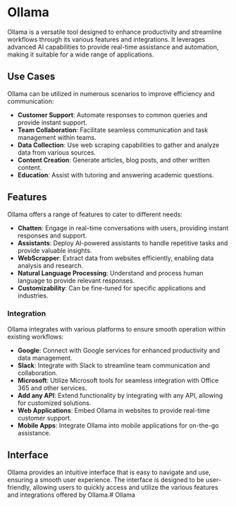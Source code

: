 # Ollama

Ollama is a versatile tool designed to enhance productivity and streamline workflows through its various features and integrations. It leverages advanced AI capabilities to provide real-time assistance and automation, making it suitable for a wide range of applications.

## Use Cases
Ollama can be utilized in numerous scenarios to improve efficiency and communication:
- **Customer Support**: Automate responses to common queries and provide instant support.
- **Team Collaboration**: Facilitate seamless communication and task management within teams.
- **Data Collection**: Use web scraping capabilities to gather and analyze data from various sources.
- **Content Creation**: Generate articles, blog posts, and other written content.
- **Education**: Assist with tutoring and answering academic questions.

## Features
Ollama offers a range of features to cater to different needs:
- **Chatten**: Engage in real-time conversations with users, providing instant responses and support.
- **Assistants**: Deploy AI-powered assistants to handle repetitive tasks and provide valuable insights.
- **WebScrapper**: Extract data from websites efficiently, enabling data analysis and research.
- **Natural Language Processing**: Understand and process human language to provide relevant responses.
- **Customizability**: Can be fine-tuned for specific applications and industries.

### Integration
Ollama integrates with various platforms to ensure smooth operation within existing workflows:
- **Google**: Connect with Google services for enhanced productivity and data management.
- **Slack**: Integrate with Slack to streamline team communication and collaboration.
- **Microsoft**: Utilize Microsoft tools for seamless integration with Office 365 and other services.
- **Add any API**: Extend functionality by integrating with any API, allowing for customized solutions.
- **Web Applications**: Embed Ollama in websites to provide real-time customer support.
- **Mobile Apps**: Integrate Ollama into mobile applications for on-the-go assistance.

## Interface
Ollama provides an intuitive interface that is easy to navigate and use, ensuring a smooth user experience. The interface is designed to be user-friendly, allowing users to quickly access and utilize the various features and integrations offered by Ollama.# Ollama 